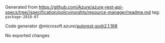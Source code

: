Generated from https://github.com/Azure/azure-rest-api-specs/tree//specification/policyinsights/resource-manager/readme.md tag: `package-2018-07`

Code generator @microsoft.azure/autorest.go@2.1.168

No exported changes